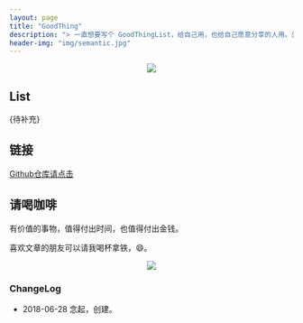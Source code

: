 ```yaml
---
layout: page
title: "GoodThing"
description: "> 一直想要写个 GoodThingList，给自己用，也给自己愿意分享的人用。先写起来，立个 Flag，逐渐补充完善。"
header-img: "img/semantic.jpg"
---
```



<center>
    <p><img src="http://openmindclub.qiniudn.com/omt/WhiteAvatar.jpg" align="center"></p>
</center>

## List
{待补充}

## 链接
[Github仓库请点击](https://github.com/yuyanbing/GoodThingList/)



## 请喝咖啡

有价值的事物，值得付出时间，也值得付出金钱。

喜欢文章的朋友可以请我喝杯拿铁，😄。


<center>
    <p><img src="https://upload-images.jianshu.io/upload_images/3785456-80661d7ea73d186b.png?imageMogr2/auto-orient/strip%7CimageView2/2/w/1240" align="center"></p>
</center>



### ChangeLog

- 2018-06-28 念起，创建。
